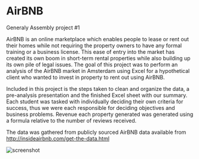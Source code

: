 # AirBNB

Generaly Assembly project #1

AirBNB is an online marketplace which enables people to lease or rent out their homes while not requiring the property owners to have any formal training or a business license. This ease of entry into the market has created its own boom in short-term rental properties while also building up its own pile of legal issues. The goal of this project was to perform an analysis of the AirBNB market in Amsterdam using Excel for a hypothetical client who wanted to invest in property to rent out using AirBNB. 

Included in this project is the steps taken to clean and organize the data, a pre-analysis presentation and the finished Excel sheet with our summary. Each student was tasked with individually deciding their own criteria for success, thus we were each responsible for deciding objectives and business problems. Revenue each property generated was generated using a formula relative to the number of reviews received.

The data was gathered from publicly sourced AirBNB data available from http://insideairbnb.com/get-the-data.html



![screenshot]( http://i.imgur.com/me8H5fD.jpg)
